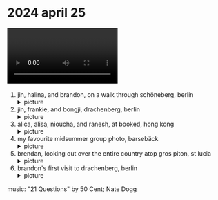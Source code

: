 # 2024 april 25

<video controls width="256px">
    <source src="../vid/24-04-25_576.mp4" type="video/mp4">
</video>

1. jin, halina, and brandon, on a walk through schöneberg, berlin<details><summary>picture</summary><img alt="jin, halina, and brandon, on a walk through schöneberg, berlin" src="../img/home-movie-2024-04-25/schoneberg.JPG"></details>
2. jin, frankie, and bongji, drachenberg, berlin<details><summary>picture</summary><img alt="jin, frankie, and bongji, drachenberg, berlin" src="../img/home-movie-2024-04-25/jin-drachenberg.JPG"></details>
3. alica, alisa, nioucha, and ranesh, at booked, hong kong<details><summary>picture</summary><img alt="alica, alisa, nioucha, and ranesh, at booked, hong kong" src="../img/home-movie-2024-04-25/booked-hk.JPG"></details>
4. my favourite midsummer group photo, barsebäck<details><summary>picture</summary><img alt="my favourite midsummer group photo, barsebäck" src="../img/home-movie-2024-04-25/midsummer.JPG"></details>
5. brendan, looking out over the entire country atop gros piton, st lucia<details><summary>picture</summary><img alt="brendan, looking out over the entire country atop gros piton, st lucia" src="../img/home-movie-2024-04-25/brendan-gros-piton.JPG"></details>
6. brandon's first visit to drachenberg, berlin<details><summary>picture</summary><img alt="brandon's first visit to drachenberg, berlin" src="../img/home-movie-2024-04-25/brandon-drachenberg.JPG"></details>

music: "21 Questions" by 50 Cent; Nate Dogg
